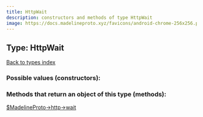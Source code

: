 ```yaml
---
title: HttpWait
description: constructors and methods of type HttpWait
image: https://docs.madelineproto.xyz/favicons/android-chrome-256x256.png
---
```

## Type: HttpWait  
[Back to types index](index.md)



### Possible values (constructors):



### Methods that return an object of this type (methods):

[$MadelineProto->http->wait](../methods/http_wait.md)  



